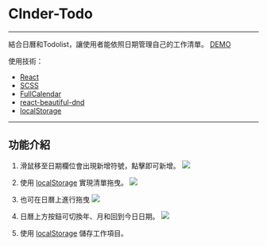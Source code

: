 # Clnder-Todo
___
結合日曆和Todolist，讓使用者能依照日期管理自己的工作清單。
[DEMO](https://yenquan0528.github.io/calendar_todo/)

使用技術：
* [React](https://zh-hant.reactjs.org/)
* [SCSS](https://sass-lang.com/)
* [FullCalendar](https://fullcalendar.io/)
* [react-beautiful-dnd](https://www.npmjs.com/package/react-beautiful-dnd)
* [localStorage](https://developer.mozilla.org/zh-TW/docs/Web/API/Window/localStorage)
___

## 功能介紹
1. 滑鼠移至日期欄位會出現新增符號，點擊即可新增。
![](https://i.imgur.com/xZolvvO.gif)

2. 使用 [localStorage](https://developer.mozilla.org/zh-TW/docs/Web/API/Window/localStorage) 實現清單拖曳。
![](https://i.imgur.com/7n1OCfK.gif)

3. 也可在日曆上進行拖曳
![](https://i.imgur.com/ua36Dh5.gif)

4. 日曆上方按鈕可切換年、月和回到今日日期。
![](https://i.imgur.com/6CYoRpW.gif)

5. 使用 [localStorage](https://developer.mozilla.org/zh-TW/docs/Web/API/Window/localStorage) 儲存工作項目。


